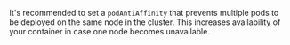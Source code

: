 It&apos;s recommended to set a `podAntiAffinity` that prevents multiple pods to be deployed on the same node in the cluster.
This increases availability of your container in case one node becomes unavailable.
